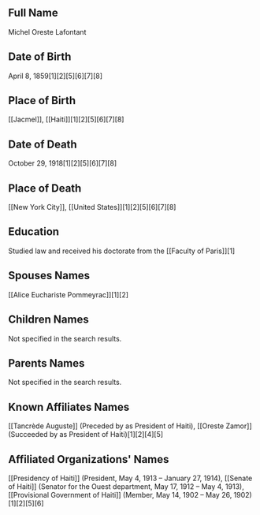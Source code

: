 ## Full Name
Michel Oreste Lafontant

## Date of Birth
April 8, 1859[1][2][5][6][7][8]

## Place of Birth
[[Jacmel]], [[Haiti]][1][2][5][6][7][8]

## Date of Death
October 29, 1918[1][2][5][6][7][8]

## Place of Death
[[New York City]], [[United States]][1][2][5][6][7][8]

## Education
Studied law and received his doctorate from the [[Faculty of Paris]][1]

## Spouses Names
[[Alice Euchariste Pommeyrac]][1][2]

## Children Names
Not specified in the search results.

## Parents Names
Not specified in the search results.

## Known Affiliates Names
[[Tancrède Auguste]] (Preceded by as President of Haiti),
[[Oreste Zamor]] (Succeeded by as President of Haiti)[1][2][4][5]

## Affiliated Organizations' Names
[[Presidency of Haiti]] (President, May 4, 1913 – January 27, 1914),
[[Senate of Haiti]] (Senator for the Ouest department, May 17, 1912 – May 4, 1913),
[[Provisional Government of Haiti]] (Member, May 14, 1902 – May 26, 1902)[1][2][5][6]

